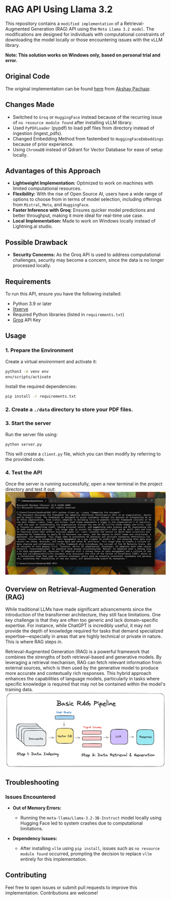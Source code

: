 # RAG API Using Llama 3.2

This repository contains a `modified implementation` of a Retrieval-Augmented Generation (RAG) API using the `Meta Llama 3.2 model`. 
The modifications are designed for individuals with computational constraints of downloading the model locally or those encountering issues with the vLLM library.

**Note: This solution works on Windows only, based on personal trial and error.**

## Original Code
The original implementation can be found [here](https://lightning.ai/lightning-ai/studios/deploy-a-private-llama-3-2-rag-api?utm_source=akshay) from [Akshay Pachaar](https://www.linkedin.com/posts/akshay-pachaar_i-created-a-100-private-llama-32-rag-api-activity-7279837399197605889-0NIK/?utm_source=share&utm_medium=member_android).

## Changes Made
- Switched to `Groq` or `HuggingFace` instead because of the recurring issue of `no resource module found` after installing vLLM library.
- Used `PyPDFLoader` (pypdf) to load pdf files from directory instead of ingestion (ingest_pdfs).
- Changed Embedding Method from fastembed to `HuggingFaceEmbeddings` because of prior experience.
- Using `ChromaDB` instead of Qdrant for Vector Database for ease of setup locally.

  
## Advantages of this Approach
- **Lightweight Implementation:** Optimized to work on machines with limited computational resources.
- **Flexibility:** With the rise of Open Source AI, users have a wide range of options to choose from in terms of model selection, including offerings from `Mistral`, `Meta`, and `HuggingFace`.
- **Faster Inference with Groq**: Ensures quicker model predictions and better throughput, making it more ideal for real-time use case.
- **Local Implementation:** Made to work on Windows locally instead of Lightning.ai studio.


## Possible Drawback
- **Security Concerns:** As the Groq API is used to address computational challenges, security may become a concern, since the data is no longer processed locally.

## Requirements
To run this API, ensure you have the following installed:

- Python 3.9 or later
- [litserve](https://github.com/Lightning-AI/LitServe)
- Required Python libraries (listed in `requirements.txt`)
- [Groq](https://console.groq.com/playground) API Key

## Usage

### 1. Prepare the Environment
Create a virtual environment and activate it:
```bash
python3 -m venv env
env/scripts/activate
```

Install the required dependencies:
```bash
pip install -r requirements.txt
```

### 2. Create a `./data` directory to store your PDF files.

### 3. Start the server
Run the server file using:
```bash
python server.py
```

This will create a `client.py` file, which you can then modify by referring to the provided code.


### 4. Test the API
Once the server is running successfully, open a new terminal in the project directory and test it out:
![Project Logo](assets/API_Test.png "Project Logo")


## Overview on Retrieval-Augmented Generation (RAG)
While traditional LLMs have made significant advancements since the introduction of the transformer architecture, they still face limitations. One key challenge is that they are often too generic and lack domain-specific expertise. For instance, while ChatGPT is incredibly useful, it may not provide the depth of knowledge required for tasks that demand specialized expertise—especially in areas that are highly technical or private in nature. This is where RAG steps in.

Retrieval-Augmented Generation (RAG) is a powerful framework that combines the strengths of both retrieval-based and generative models. By leveraging a retrieval mechanism, RAG can fetch relevant information from external sources, which is then used by the generative model to produce more accurate and contextually rich responses. This hybrid approach enhances the capabilities of language models, particularly in tasks where specific knowledge is required that may not be contained within the model's training data.
![Project Logo](assets/RAG_Diagram.png "Project Logo")


## Troubleshooting

### Issues Encountered
- **Out of Memory Errors:**
  - Running the `meta-llama/Llama-3.2-3B-Instruct` model locally using Hugging Face led to system crashes due to computational limitations.

- **Dependency Issues:**
  - After installing `vllm` using `pip install`, issues such as `no resource module found` occurred, prompting the decision to replace `vllm` entirely for this implementation.

## Contributing
Feel free to open issues or submit pull requests to improve this implementation. Contributions are welcome!


